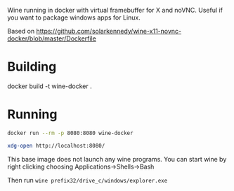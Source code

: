 Wine running in docker with virtual framebuffer for X and noVNC. Useful if you want to package windows apps for Linux.

Based on https://github.com/solarkennedy/wine-x11-novnc-docker/blob/master/Dockerfile

# Building

docker build -t wine-docker .

# Running

````bash
docker run --rm -p 8080:8080 wine-docker

xdg-open http://localhost:8080/
````

This base image does not launch any wine programs. You can start wine by right clicking choosing Applications->Shells->Bash

Then run 
`wine prefix32/drive_c/windows/explorer.exe`


